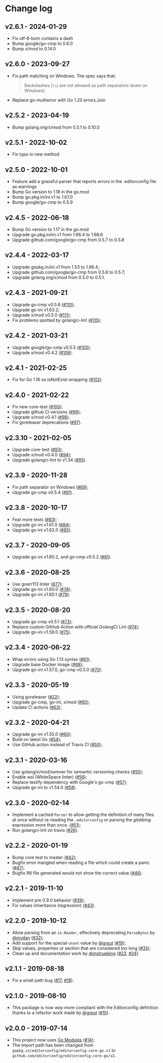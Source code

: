 # Change log

## v2.6.1 - 2024-01-29

- Fix utf-8-bom contains a dash
- Bump google/go-cmp to 0.6.0
- Bump x/mod to 0.14.0

## v2.6.0 - 2023-09-27

- Fix path matching on Windows. The spec says that:

  > Backslashes (`\\`) are not allowed as path separators (even on Windows).
- Replace go-multierror with Go 1.20 errors.Join

## v2.5.2 - 2023-04-19

- Bump golang.org/x/mod from 0.5.1 to 0.10.0

## v2.5.1 - 2022-10-02

- Fix typo in new method

## v2.5.0 - 2022-10-01

- Feature add a graceful parser that reports errors in the .editorconfig file as warnings
- Bump Go version to 1.18 in the go.mod
- Bump go.pkg.in/ini.v1 to 1.67.0
- Bump google/go-cmp to 0.5.9

## v2.4.5 - 2022-06-18

- Bump Go version to 1.17 in the go.mod
- Upgrade go.pkg.in/ini.v1 from 1.66.4 to 1.66.6
- Upgrade github.com/google/go-cmp from 0.5.7 to 0.5.8

## v2.4.4 - 2022-03-17

- Upgrade gopkg.in/ini.v1 from 1.53 to 1.66.4;
- Upgrade github.com/google/go-cmp from 0.5.6 to 0.5.7;
- Upgrade golang.org/x/mod from 0.5.0 to 0.5.1.

## v2.4.3 - 2021-09-21

- Upgrade go-cmp v0.5.6
  ([#110](https://github.com/editorconfig/editorconfig-core-go/pull/110));
- Upgrade go-ini v1.63.2;
- Upgrade x/mod v0.5.0
  ([#111](https://github.com/editorconfig/editorconfig-core-go/pull/111));
- Fix problems spotted by golangci-lint
  ([#115](https://github.com/editorconfig/editorconfig-core-go/pull/115));

## v2.4.2 - 2021-03-21

- Upgrade google/go-cmp v0.5.5
  ([#105](https://github.com/editorconfig/editorconfig-core-go/pull/105));
- Upgrade x/mod v0.4.2
  ([#106](https://github.com/editorconfig/editorconfig-core-go/pull/106)).

## v2.4.1 - 2021-02-25

- Fix for Go 1.16 os.IsNotExist wrapping
  ([#102](https://github.com/editorconfig/editorconfig-core-go/pull/102)).

## v2.4.0 - 2021-02-22

- Fix new core-test
  ([#100](https://github.com/editorconfig/editorconfig-core-go/pull/100));
- Upgrade github CI versions
  ([#99](https://github.com/editorconfig/editorconfig-core-go/pull/99));
- Upgrade x/mod v0.4.1
  ([#98](https://github.com/editorconfig/editorconfig-core-go/pull/98));
- Fix goreleaser deprecations
  ([#97](https://github.com/editorconfig/editorconfig-core-go/pull/97)).

## v2.3.10 - 2021-02-05

- Upgrade core-test
  ([#93](https://github.com/editorconfig/editorconfig-core-go/pull/93));
- Upgrade x/mod v0.4.0
  ([#94](https://github.com/editorconfig/editorconfig-core-go/pull/94));
- Upgrade golangci-lint to v1.34
  ([#95](https://github.com/editorconfig/editorconfig-core-go/pull/95)).

## v2.3.9 - 2020-11-28

- Fix path separator on Windows
  ([#69](https://github.com/editorconfig/editorconfig-core-go/pull/69));
- Upgrade go-cmp v0.5.4
  ([#91](https://github.com/editorconfig/editorconfig-core-go/pull/91)).

## v2.3.8 - 2020-10-17

- Feat more tests
  ([#83](https://github.com/editorconfig/editorconfig-core-go/pull/83));
- Upgrade go-ini v1.61.0
  ([#84](https://github.com/editorconfig/editorconfig-core-go/pull/84));
- Upgrade go-ini v1.62.0
  ([#85](https://github.com/editorconfig/editorconfig-core-go/pull/85)).

## v2.3.7 - 2020-09-05

- Upgrade go-ini v1.60.2, and go-cmp v0.5.2
  ([#81](https://github.com/editorconfig/editorconfig-core-go/pull/81)).

## v2.3.6 - 2020-08-25

- Use goerr113 linter
  ([#77](https://github.com/editorconfig/editorconfig-core-go/pull/77));
- Upgrade go-ini v1.60.0
  ([#78](https://github.com/editorconfig/editorconfig-core-go/pull/78));
- Upgrade go-ini v1.60.1
  ([#79](https://github.com/editorconfig/editorconfig-core-go/pull/79)).

## v2.3.5 - 2020-08-20

- Upgrade go-cmp v0.5.1
  ([#73](https://github.com/editorconfig/editorconfig-core-go/pull/73));
- Replace custom GitHub Action with official GolangCI Lint
  ([#74](https://github.com/editorconfig/editorconfig-core-go/pull/74));
- Upgrade go-ini v1.58.0
  ([#75](https://github.com/editorconfig/editorconfig-core-go/pull/75)).

## v2.3.4 - 2020-06-22

- Wrap errors using Go 1.13 syntax
  ([#61](https://github.com/editorconfig/editorconfig-core-go/pull/61));
- Upgrade base Docker image
  ([#68](https://github.com/editorconfig/editorconfig-core-go/pull/68));
- Upgrade go-ini v1.57.0, go-cmp v0.5.0
  ([#70](https://github.com/editorconfig/editorconfig-core-go/pull/70)).

## v2.3.3 - 2020-05-19

- Using goreleaser
  ([#22](https://github.com/editorconfig/editorconfig-core-go/pull/22));
- Upgrade go-cmp, go-ini, x/mod
  ([#60](https://github.com/editorconfig/editorconfig-core-go/pull/65));
- Update CI actions
  ([#63](https://github.com/editorconfig/editorconfig-core-go/pull/63));

## v2.3.2 - 2020-04-21

- Upgrade go-ini v1.55.0
  ([#60](https://github.com/editorconfig/editorconfig-core-go/pull/60));
- Build on latest Go
  ([#54](https://github.com/editorconfig/editorconfig-core-go/pull/54));
- Use GitHub action instead of Travis CI
  ([#50](https://github.com/editorconfig/editorconfig-core-go/pull/50));

## v2.3.1 - 2020-03-16

- Use golang/x/mod/semver for semantic versioning checks
  ([#55](https://github.com/editorconfig/editorconfig-core-go/pull/55));
- Enable wsl (WhiteSpace linter)
  ([#56](https://github.com/editorconfig/editorconfig-core-go/pull/56));
- Replace testify dependency with Google's go-cmp
  ([#57](https://github.com/editorconfig/editorconfig-core-go/pull/57));
- Upgrade go-ini to v1.54.0
  ([#58](https://github.com/editorconfig/editorconfig-core-go/pull/58)).

## v2.3.0 - 2020-02-14

- Implement a cached `Parser` to allow getting the definition of many files
  at once without re-reading the `.editorconfig` or parsing the _globbing_
  expression more than once.
  ([#51](https://github.com/editorconfig/editorconfig-core-go/pull/51));
- Run golangci-lint on travis
  ([#26](https://github.com/editorconfig/editorconfig-core-go/pull/26)).

## v2.2.2 - 2020-01-19

- Bump core test to master
  ([#42](https://github.com/editorconfig/editorconfig-core-go/pull/42));
- Bugfix error mangled when reading a file which could create a panic
  ([#47](https://github.com/editorconfig/editorconfig-core-go/pull/47));
- Bugfix INI file generated would not show the correct value
  ([#46](https://github.com/editorconfig/editorconfig-core-go/pull/46)).

## v2.2.1 - 2019-11-10

- Implement pre 0.9.0 behavior
  ([#39](https://github.com/editorconfig/editorconfig-core-go/pull/39));
- Fix values inheritance (regression)
  ([#43](https://github.com/editorconfig/editorconfig-core-go/pull/43)).

## v2.2.0 - 2019-10-12

- Allow parsing from an `io.Reader`, effectively deprecating `ParseBytes`
  by [@mvdan](https://github.com/mvdan)
  ([#32](https://github.com/editorconfig/editorconfig-core-go/pull/32));
- Add support for the special `unset` value by [@greut](https://github.com/greut)
  ([#19](https://github.com/editorconfig/editorconfig-core-go/pull/19));
- Skip values, properties or section that are considered too long
  ([#35](https://github.com/editorconfig/editorconfig-core-go/pull/35));
- Clean up and documentation work by [@mstruebing](https://github.com/mstruebing/)
  ([#23](https://github.com/editorconfig/editorconfig-core-go/pull/23),
  [#24](https://github.com/editorconfig/editorconfig-core-go/pull/24)).

## v2.1.1 - 2019-08-18

- Fix a small path bug
  ([#17](https://github.com/editorconfig/editorconfig-core-go/issues/17),
  [#18](https://github.com/editorconfig/editorconfig-core-go/pull/18)).

## v2.1.0 - 2019-08-10

- This package is now *way* more compliant with the Editorconfig definition
  thanks to a refactor work made by [@greut](https://github.com/greut)
  ([#15](https://github.com/editorconfig/editorconfig-core-go/pull/15)).

## v2.0.0 - 2019-07-14

- This project now uses [Go Modules](https://blog.golang.org/using-go-modules)
  ([#14](https://github.com/editorconfig/editorconfig-core-go/pull/14));
- The import path has been changed from `gopkg.in/editorconfig/editorconfig-core-go.v1`
  to `github.com/editorconfig/editorconfig-core-go/v2`.
